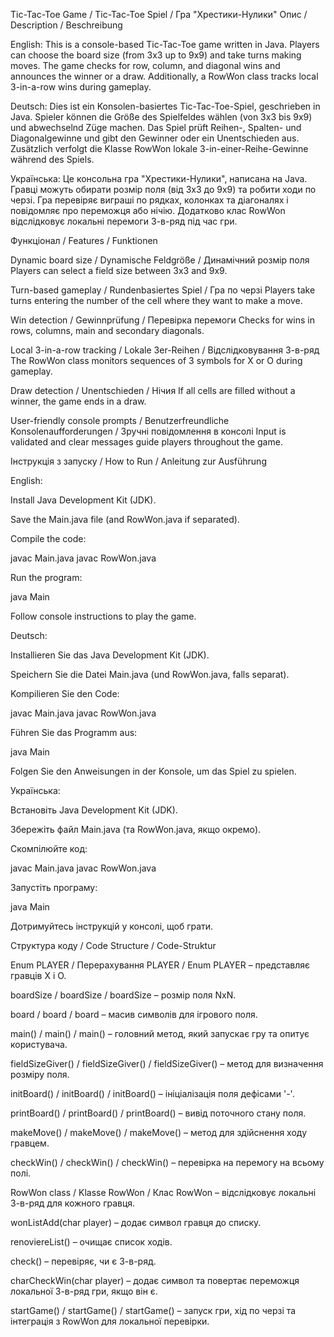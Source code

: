 Tic-Tac-Toe Game / Tic-Tac-Toe Spiel / Гра "Хрестики-Нулики"
Опис / Description / Beschreibung

English:
This is a console-based Tic-Tac-Toe game written in Java. Players can choose the board size (from 3x3 up to 9x9) and take turns making moves. The game checks for row, column, and diagonal wins and announces the winner or a draw. Additionally, a RowWon class tracks local 3-in-a-row wins during gameplay.

Deutsch:
Dies ist ein Konsolen-basiertes Tic-Tac-Toe-Spiel, geschrieben in Java. Spieler können die Größe des Spielfeldes wählen (von 3x3 bis 9x9) und abwechselnd Züge machen. Das Spiel prüft Reihen-, Spalten- und Diagonalgewinne und gibt den Gewinner oder ein Unentschieden aus. Zusätzlich verfolgt die Klasse RowWon lokale 3-in-einer-Reihe-Gewinne während des Spiels.

Українська:
Це консольна гра "Хрестики-Нулики", написана на Java. Гравці можуть обирати розмір поля (від 3x3 до 9x9) та робити ходи по черзі. Гра перевіряє виграші по рядках, колонках та діагоналях і повідомляє про переможця або нічію. Додатково клас RowWon відслідковує локальні перемоги 3-в-ряд під час гри.

Функціонал / Features / Funktionen

Dynamic board size / Dynamische Feldgröße / Динамічний розмір поля
Players can select a field size between 3x3 and 9x9.

Turn-based gameplay / Rundenbasiertes Spiel / Гра по черзі
Players take turns entering the number of the cell where they want to make a move.

Win detection / Gewinnprüfung / Перевірка перемоги
Checks for wins in rows, columns, main and secondary diagonals.

Local 3-in-a-row tracking / Lokale 3er-Reihen / Відслідковування 3-в-ряд
The RowWon class monitors sequences of 3 symbols for X or O during gameplay.

Draw detection / Unentschieden / Нічия
If all cells are filled without a winner, the game ends in a draw.

User-friendly console prompts / Benutzerfreundliche Konsolenaufforderungen / Зручні повідомлення в консолі
Input is validated and clear messages guide players throughout the game.

Інструкція з запуску / How to Run / Anleitung zur Ausführung

English:

Install Java Development Kit (JDK).

Save the Main.java file (and RowWon.java if separated).

Compile the code:

javac Main.java
javac RowWon.java


Run the program:

java Main


Follow console instructions to play the game.

Deutsch:

Installieren Sie das Java Development Kit (JDK).

Speichern Sie die Datei Main.java (und RowWon.java, falls separat).

Kompilieren Sie den Code:

javac Main.java
javac RowWon.java


Führen Sie das Programm aus:

java Main


Folgen Sie den Anweisungen in der Konsole, um das Spiel zu spielen.

Українська:

Встановіть Java Development Kit (JDK).

Збережіть файл Main.java (та RowWon.java, якщо окремо).

Скомпілюйте код:

javac Main.java
javac RowWon.java


Запустіть програму:

java Main


Дотримуйтесь інструкцій у консолі, щоб грати.

Структура коду / Code Structure / Code-Struktur

Enum PLAYER / Перерахування PLAYER / Enum PLAYER – представляє гравців X і O.

boardSize / boardSize / boardSize – розмір поля NxN.

board / board / board – масив символів для ігрового поля.

main() / main() / main() – головний метод, який запускає гру та опитує користувача.

fieldSizeGiver() / fieldSizeGiver() / fieldSizeGiver() – метод для визначення розміру поля.

initBoard() / initBoard() / initBoard() – ініціалізація поля дефісами '-'.

printBoard() / printBoard() / printBoard() – вивід поточного стану поля.

makeMove() / makeMove() / makeMove() – метод для здійснення ходу гравцем.

checkWin() / checkWin() / checkWin() – перевірка на перемогу на всьому полі.

RowWon class / Klasse RowWon / Клас RowWon – відслідковує локальні 3-в-ряд для кожного гравця.

wonListAdd(char player) – додає символ гравця до списку.

renoviereList() – очищає список ходів.

check() – перевіряє, чи є 3-в-ряд.

charCheckWin(char player) – додає символ та повертає переможця локальної 3-в-ряд гри, якщо він є.

startGame() / startGame() / startGame() – запуск гри, хід по черзі та інтеграція з RowWon для локальної перевірки.
